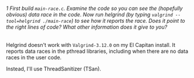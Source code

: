 ###### 1 First build `main-race.c`. Examine the code so you can see the (hopefully obvious) data race in the code. Now run helgrind (by typing `valgrind --tool=helgrind ./main-race`) to see how it reports the race. Does it point to the right lines of code? What other information does it give to you?

Helgrind doesn't work with `Valgrind-3.12.0` on my El Capitan install. It reports data races in the pthread libraries, including when there are no data races in the user code.

Instead, I'll use ThreadSanitizer (TSan). 